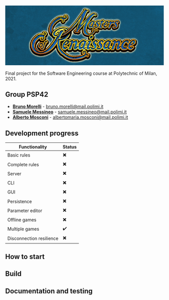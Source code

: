 ![game banner](./banner.png)

Final project for the Software Engineering course at Polytechnic of Milan, 2021.

## Group PSP42
- **[Bruno Morelli](https://github.com/BrunoMor99)** - bruno.morelli@mail.polimi.it
- **[Samuele Messineo](https://github.com/SamueleMessineo)** - samuele.messineo@mail.polimi.it
- **[Alberto Mosconi](https://github.com/albertomosconi)** - albertomaria.mosconi@mail.polimi.it

[//]: # (symbols ✔️ ✖️)

## Development progress
| Functionality | Status |
|--- | --- | 
|Basic rules|✖️|
|Complete rules|✖️|
|Server|✖️|
|CLI|✖️|
|GUI|✖️|
|Persistence|✖️|
|Parameter editor|✖️|
|Offline games|✖️|
|Multiple games|✔️|
|Disconnection resilience|✖️|

## How to start

## Build

## Documentation and testing

